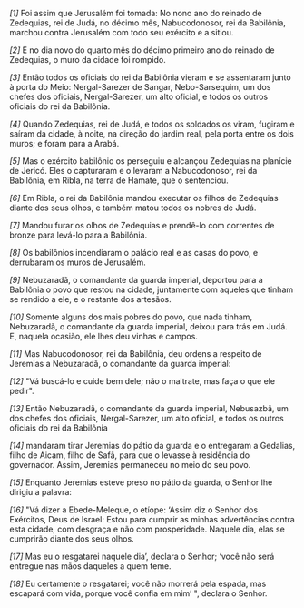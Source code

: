 *[1]* Foi assim que Jerusalém foi tomada: No nono ano do reinado de Zedequias, rei de Judá, no décimo mês, Nabucodonosor, rei da Babilônia, marchou contra Jerusalém com todo seu exército e a sitiou.

*[2]* E no dia novo do quarto mês do décimo primeiro ano do reinado de Zedequias, o muro da cidade foi rompido.

*[3]* Então todos os oficiais do rei da Babilônia vieram e se assentaram junto à porta do Meio: Nergal-Sarezer de Sangar, Nebo-Sarsequim, um dos chefes dos oficiais, Nergal-Sarezer, um alto oficial, e todos os outros oficiais do rei da Babilônia.

*[4]* Quando Zedequias, rei de Judá, e todos os soldados os viram, fugiram e saíram da cidade, à noite, na direção do jardim real, pela porta entre os dois muros; e foram para a Arabá.

*[5]* Mas o exército babilônio os perseguiu e alcançou Zedequias na planície de Jericó. Eles o capturaram e o levaram a Nabucodonosor, rei da Babilônia, em Ribla, na terra de Hamate, que o sentenciou.

*[6]* Em Ribla, o rei da Babilônia mandou executar os filhos de Zedequias diante dos seus olhos, e também matou todos os nobres de Judá.

*[7]* Mandou furar os olhos de Zedequias e prendê-lo com correntes de bronze para levá-lo para a Babilônia.

*[8]* Os babilônios incendiaram o palácio real e as casas do povo, e derrubaram os muros de Jerusalém.

*[9]* Nebuzaradã, o comandante da guarda imperial, deportou para a Babilônia o povo que restou na cidade, juntamente com aqueles que tinham se rendido a ele, e o restante dos artesãos.

*[10]* Somente alguns dos mais pobres do povo, que nada tinham, Nebuzaradã, o comandante da guarda imperial, deixou para trás em Judá. E, naquela ocasião, ele lhes deu vinhas e campos.

*[11]* Mas Nabucodonosor, rei da Babilônia, deu ordens a respeito de Jeremias a Nebuzaradã, o comandante da guarda imperial:

*[12]* "Vá buscá-lo e cuide bem dele; não o maltrate, mas faça o que ele pedir".

*[13]* Então Nebuzaradã, o comandante da guarda imperial, Nebusazbã, um dos chefes dos oficiais, Nergal-Sarezer, um alto oficial, e todos os outros oficiais do rei da Babilônia

*[14]* mandaram tirar Jeremias do pátio da guarda e o entregaram a Gedalias, filho de Aicam, filho de Safã, para que o levasse à residência do governador. Assim, Jeremias permaneceu no meio do seu povo.

*[15]* Enquanto Jeremias esteve preso no pátio da guarda, o Senhor lhe dirigiu a palavra:

*[16]* "Vá dizer a Ebede-Meleque, o etíope: ‘Assim diz o Senhor dos Exércitos, Deus de Israel: Estou para cumprir as minhas advertências contra esta cidade, com desgraça e não com prosperidade. Naquele dia, elas se cumprirão diante dos seus olhos.

*[17]* Mas eu o resgatarei naquele dia’, declara o Senhor; ‘você não será entregue nas mãos daqueles a quem teme.

*[18]* Eu certamente o resgatarei; você não morrerá pela espada, mas escapará com vida, porque você confia em mim’ ", declara o Senhor.

